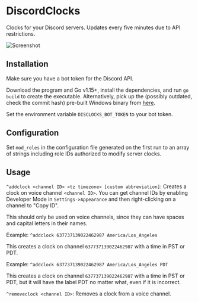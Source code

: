 # DiscordClocks
Clocks for your Discord servers. Updates every five minutes due to API restrictions.

![Screenshot](https://i.imgur.com/HaCt4I4.png)

## Installation
Make sure you have a bot token for the Discord API.

Download the program and Go v1.15+, install the dependencies, and run `go build` to create the executable.  Alternatively, pick up the (possibly outdated, check the commit hash) pre-built Windows binary from [here](https://github.com/karashiiro/DiscordClocks/releases/latest).

Set the environment variable `DISCLOCKS_BOT_TOKEN` to your bot token.

## Configuration
Set `mod_roles` in the configuration file generated on the first run to an array of strings including role IDs authorized
to modify server clocks.

## Usage
`^addclock <channel ID> <tz timezone> [custom abbreviation]`: Creates a clock on voice channel `<channel ID>`. You can get
channel IDs by enabling Developer Mode in `Settings->Appearance` and then right-clicking on a channel to "Copy ID".

This should only be used on voice channels, since they can have spaces and capital letters in their names.

Example: `^addclock 637737139022462987 America/Los_Angeles`

This creates a clock on channel `637737139022462987` with a time in PST or PDT.

Example: `^addclock 637737139022462987 America/Los_Angeles PDT`

This creates a clock on channel `637737139022462987` with a time in PST or PDT, but it will have the label PDT no
matter what, even if it is incorrect.

`^removeclock <channel ID>`: Removes a clock from a voice channel.
